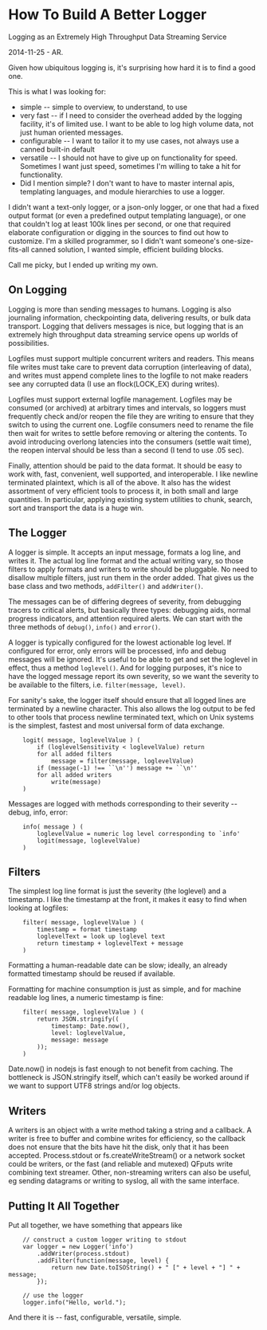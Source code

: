 How To Build A Better Logger
============================
Logging as an Extremely High Throughput Data Streaming Service

2014-11-25 - AR.

Given how ubiquitous logging is, it's surprising how hard it is to find
a good one.

This is what I was looking for:
- simple -- simple to overview, to understand, to use
- very fast -- if I need to consider the overhead added by the logging
  facility, it's of limited use.  I want to be able to log high volume
  data, not just human oriented messages.
- configurable -- I want to tailor it to my use cases, not always use a
  canned built-in default
- versatile -- I should not have to give up on functionality for speed.
  Sometimes I want just speed, sometimes I'm willing to take a hit for
  functionality.
- Did I mention simple?  I don't want to have to master internal apis,
  templating languages, and module hierarchies to use a logger.

I didn't want a text-only logger, or a json-only logger, or one that had
a fixed output format (or even a predefined output templating language),
or one that couldn't log at least 100k lines per second, or one that
required elaborate configuration or digging in the sources to find out
how to customize.  I'm a skilled programmer, so I didn't want someone's
one-size-fits-all canned solution, I wanted simple, efficient building
blocks.

Call me picky, but I ended up writing my own.


On Logging
----------

Logging is more than sending messages to humans.  Logging is also journaling
information, checkpointing data, delivering results, or bulk data transport.
Logging that delivers messages is nice, but logging that is an extremely high
throughput data streaming service opens up worlds of possibilities.

Logfiles must support multiple concurrent writers and readers.  This means
file writes must take care to prevent data corruption (interleaving of data),
and writes must append complete lines to the logfile to not make readers see
any corrupted data (I use an flock(LOCK_EX) during writes).

Logfiles must support external logfile management.  Logfiles may be consumed
(or archived) at arbitrary times and intervals, so loggers must frequently
check and/or reopen the file they are writing to ensure that they switch to
using the current one.  Logfile consumers need to rename the file then wait
for writes to settle before removing or altering the contents.  To avoid
introducing overlong latencies into the consumers (settle wait time), the
reopen interval should be less than a second (I tend to use .05 sec).

Finally, attention should be paid to the data format.  It should be easy to
work with, fast, convenient, well supported, and interoperable.  I like
newline terminated plaintext, which is all of the above.  It also has the
widest assortment of very efficient tools to process it, in both small and
large quantities.  In particular, applying existing system utilities to chunk,
search, sort and transport the data is a huge win.


The Logger
----------

A logger is simple.  It accepts an input message, formats a log line, and
writes it.  The actual log line format and the actual writing vary, so those
filters to apply formats and writers to write should be pluggable.  No need to
disallow multiple filters, just run them in the order added.  That gives us
the base class and two methods, `addFilter()` and `addWriter()`.

The messages can be of differing degrees of severity, from debugging
tracers to critical alerts, but basically three types: debugging aids,
normal progress indicators, and attention required alerts.  We can start
with the three methods of `debug()`, `info()` and `error()`.

A logger is typically configured for the lowest actionable log level.
If configured for error, only errors will be processed, info and debug
messages will be ignored.  It's useful to be able to get and set the
loglevel in effect, thus a method `loglevel()`.  And for logging purposes,
it's nice to have the logged message report its own severity, so we want
the severity to be available to the filters, i.e. `filter(message,
level)`.

For sanity's sake, the logger itself should ensure that all logged lines
are terminated by a newline character.  This also allows the log output
to be fed to other tools that process newline terminated text, which
on Unix systems is the simplest, fastest and most universal form of data
exchange.

        logit( message, loglevelValue ) (
            if (loglevelSensitivity < loglevelValue) return
            for all added filters
                message = filter(message, loglevelValue)
            if (message(-1) !== ``\n'') message += ``\n''
            for all added writers
                write(message)
        )

Messages are logged with methods corresponding to their severity --
debug, info, error:

        info( message ) (
            loglevelValue = numeric log level corresponding to `info'
            logit(message, loglevelValue)
        )


Filters
-------

The simplest log line format is just the severity (the loglevel) and a
timestamp.  I like the timestamp at the front, it makes it easy to find
when looking at logfiles:

        filter( message, loglevelValue ) (
            timestamp = format timestamp
            loglevelText = look up loglevel text
            return timestamp + loglevelText + message
        )

Formatting a human-readable date can be slow; ideally, an already
formatted timestamp should be reused if available.

Formatting for machine consumption is just as simple, and for machine
readable log lines, a numeric timestamp is fine:

        filter( message, loglevelValue ) (
            return JSON.stringify((
                timestamp: Date.now(),
                level: loglevelValue,
                message: message
            ));
        )

Date.now() in nodejs is fast enough to not benefit from caching.  The
bottleneck is JSON.stringify itself, which can't easily be worked around
if we want to support UTF8 strings and/or log objects.


Writers
-------

A writers is an object with a write method taking a string and a callback.  A
writer is free to buffer and combine writes for efficiency, so the callback
does not ensure that the bits have hit the disk, only that it has been
accepted.  Process.stdout or fs.createWriteStream() or a network socket could
be writers, or the fast (and reliable and mutexed) QFputs write combining text
streamer.  Other, non-streaming writers can also be useful, eg sending
datagrams or writing to syslog, all with the same interface.


Putting It All Together
-----------------------

Put all together, we have something that appears like

        // construct a custom logger writing to stdout
        var logger = new Logger('info')
            .addWriter(process.stdout)
            .addFilter(function(message, level) {
                return new Date.toISOString() + " [" + level + "] " + message;
            });

        // use the logger
        logger.info("Hello, world.");


And there it is -- fast, configurable, versatile, simple.


